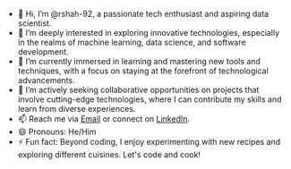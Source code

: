 - 👋 Hi, I’m @rshah-92, a passionate tech enthusiast and aspiring data scientist.
- 👀 I’m deeply interested in exploring innovative technologies, especially in the realms of machine learning, data science, and software development.
- 🌱 I’m currently immersed in learning and mastering new tools and techniques, with a focus on staying at the forefront of technological advancements.
- 💞️ I’m actively seeking collaborative opportunities on projects that involve cutting-edge technologies, where I can contribute my skills and learn from diverse experiences.
- 📫 Reach me via [Email](mailto:rshah92@asu.edu) or connect on [LinkedIn]([www.linkedin.com/in/rudrashah9](https://www.linkedin.com/in/rudra-sanjay-shah-a0291b272/)).
- 😄 Pronouns: He/Him
- ⚡ Fun fact: Beyond coding, I enjoy experimenting with new recipes and exploring different cuisines. Let's code and cook!

